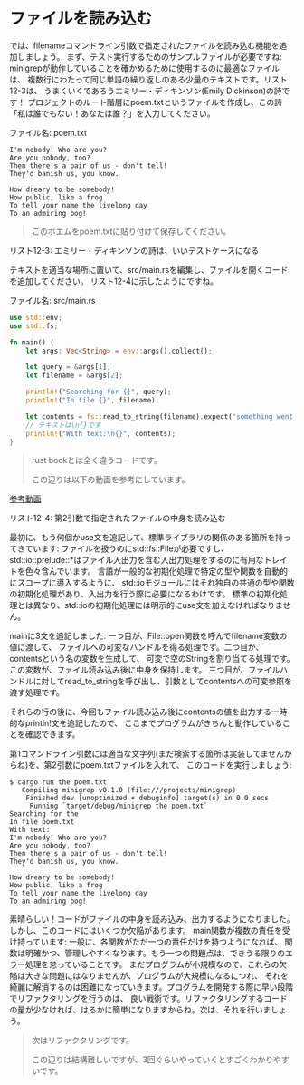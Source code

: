 # ファイルを読み込む
では、filenameコマンドライン引数で指定されたファイルを読み込む機能を追加しましょう。 まず、テスト実行するためのサンプルファイルが必要ですね: minigrepが動作していることを確かめるために使用するのに最適なファイルは、 複数行にわたって同じ単語の繰り返しのある少量のテキストです。リスト12-3は、 うまくいくであろうエミリー・ディキンソン(Emily Dickinson)の詩です！ プロジェクトのルート階層にpoem.txtというファイルを作成し、この詩「私は誰でもない！あなたは誰？」を入力してください。

ファイル名: poem.txt

```
I'm nobody! Who are you?
Are you nobody, too?
Then there's a pair of us - don't tell!
They'd banish us, you know.

How dreary to be somebody!
How public, like a frog
To tell your name the livelong day
To an admiring bog!
```

> このポエムをpoem.txtに貼り付けて保存してください。

リスト12-3: エミリー・ディキンソンの詩は、いいテストケースになる

テキストを適当な場所に置いて、src/main.rsを編集し、ファイルを開くコードを追加してください。 リスト12-4に示したようにですね。

ファイル名: src/main.rs

``` rust
use std::env;
use std::fs;

fn main() {
    let args: Vec<String> = env::args().collect();

    let query = &args[1];
    let filename = &args[2];

    println!("Searching for {}", query);
    println!("In file {}", filename);

    let contents = fs::read_to_string(filename).expect("something went wrong reading the file");
    // テキストは\n{}です
    println!("With text:\n{}", contents);
}
```

> rust bookとは全く違うコードです。
>
> この辺りは以下の動画を参考にしています。

[参考動画](https://www.youtube.com/watch?v=XYkiwsplDTg&list=PLai5B987bZ9CoVR-QEIN9foz4QCJ0H2Y8&index=15)

リスト12-4: 第2引数で指定されたファイルの中身を読み込む

最初に、もう何個かuse文を追記して、標準ライブラリの関係のある箇所を持ってきています: ファイルを扱うのにstd::fs::Fileが必要ですし、 std::io::prelude::*はファイル入出力を含む入出力処理をするのに有用なトレイトを色々含んでいます。 言語が一般的な初期化処理で特定の型や関数を自動的にスコープに導入するように、 std::ioモジュールにはそれ独自の共通の型や関数の初期化処理があり、入出力を行う際に必要になるわけです。 標準の初期化処理とは異なり、std::ioの初期化処理には明示的にuse文を加えなければなりません。

mainに3文を追記しました: 一つ目が、File::open関数を呼んでfilename変数の値に渡して、 ファイルへの可変なハンドルを得る処理です。二つ目が、contentsという名の変数を生成して、 可変で空のStringを割り当てる処理です。この変数が、ファイル読み込み後に中身を保持します。 三つ目が、ファイルハンドルに対してread_to_stringを呼び出し、引数としてcontentsへの可変参照を渡す処理です。

それらの行の後に、今回もファイル読み込み後にcontentsの値を出力する一時的なprintln!文を追記したので、 ここまでプログラムがきちんと動作していることを確認できます。

第1コマンドライン引数には適当な文字列(まだ検索する箇所は実装してませんからね)を、第2引数にpoem.txtファイルを入れて、 このコードを実行しましょう:

```
$ cargo run the poem.txt
   Compiling minigrep v0.1.0 (file:///projects/minigrep)
    Finished dev [unoptimized + debuginfo] target(s) in 0.0 secs
     Running `target/debug/minigrep the poem.txt`
Searching for the
In file poem.txt
With text:
I'm nobody! Who are you?
Are you nobody, too?
Then there's a pair of us - don't tell!
They'd banish us, you know.

How dreary to be somebody!
How public, like a frog
To tell your name the livelong day
To an admiring bog!
```

素晴らしい！コードがファイルの中身を読み込み、出力するようになりました。しかし、このコードにはいくつか欠陥があります。 main関数が複数の責任を受け持っています: 一般に、各関数がただ一つの責任だけを持つようになれば、 関数は明確かつ、管理しやすくなります。もう一つの問題点は、できうる限りのエラー処理を怠っていることです。 まだプログラムが小規模なので、これらの欠陥は大きな問題にはなりませんが、プログラムが大規模になるにつれ、 それを綺麗に解消するのは困難になっていきます。プログラムを開発する際に早い段階でリファクタリングを行うのは、 良い戦術です。リファクタリングするコードの量が少なければ、はるかに簡単になりますからね。次は、それを行いましょう。

> 次はリファクタリングです。
>
> この辺りは結構難しいですが、3回ぐらいやっていくとすごくわかりやすいです。